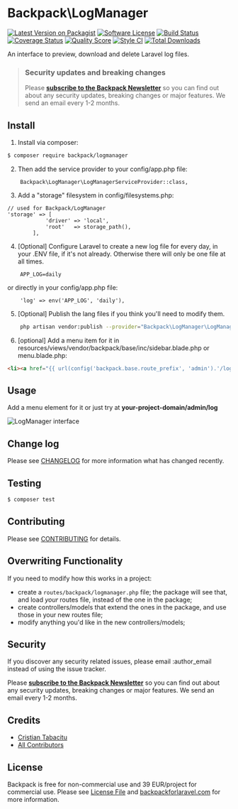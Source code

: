 # Backpack\LogManager

[![Latest Version on Packagist](https://img.shields.io/packagist/v/backpack/logmanager.svg?style=flat-square)](https://packagist.org/packages/backpack/logmanager)
[![Software License](https://img.shields.io/badge/license-MIT-brightgreen.svg?style=flat-square)](LICENSE.md)
[![Build Status](https://img.shields.io/travis/laravel-backpack/logmanager/master.svg?style=flat-square)](https://travis-ci.org/laravel-backpack/logmanager)
[![Coverage Status](https://img.shields.io/scrutinizer/coverage/g/laravel-backpack/logmanager.svg?style=flat-square)](https://scrutinizer-ci.com/g/laravel-backpack/logmanager/code-structure)
[![Quality Score](https://img.shields.io/scrutinizer/g/laravel-backpack/logmanager.svg?style=flat-square)](https://scrutinizer-ci.com/g/laravel-backpack/logmanager)
[![Style CI](https://styleci.io/repos/52886512/shield)](https://styleci.io/repos/52886512)
[![Total Downloads](https://img.shields.io/packagist/dt/backpack/logmanager.svg?style=flat-square)](https://packagist.org/packages/backpack/crud)

An interface to preview, download and delete Laravel log files.


> ### Security updates and breaking changes
> Please **[subscribe to the Backpack Newsletter](http://eepurl.com/bUEGjf)** so you can find out about any security updates, breaking changes or major features. We send an email every 1-2 months.

## Install

1) Install via composer:

``` bash
$ composer require backpack/logmanager
```

2) Then add the service provider to your config/app.php file:

```
    Backpack\LogManager\LogManagerServiceProvider::class,
```

3) Add a "storage" filesystem in config/filesystems.php:

```
// used for Backpack/LogManager
'storage' => [
            'driver' => 'local',
            'root'   => storage_path(),
        ],
```

4) [Optional] Configure Laravel to create a new log file for every day, in your .ENV file, if it's not already. Otherwise there will only be one file at all times.

```
    APP_LOG=daily
```

or directly in your config/app.php file:
```
    'log' => env('APP_LOG', 'daily'),
```

5) [Optional] Publish the lang files if you think you'll need to modify them.

```bash
    php artisan vendor:publish --provider="Backpack\LogManager\LogManagerServiceProvider"
```

6) [optional] Add a menu item for it in resources/views/vendor/backpack/base/inc/sidebar.blade.php or menu.blade.php:

```html
<li><a href="{{ url(config('backpack.base.route_prefix', 'admin').'/log') }}"><i class="fa fa-terminal"></i> <span>Logs</span></a></li>
```

## Usage

Add a menu element for it or just try at **your-project-domain/admin/log**

![LogManager interface](https://backpackforlaravel.com/uploads/screenshots/log_list.png)

## Change log

Please see [CHANGELOG](CHANGELOG.md) for more information what has changed recently.

## Testing

``` bash
$ composer test
```

## Contributing

Please see [CONTRIBUTING](CONTRIBUTING.md) for details.

## Overwriting Functionality

If you need to modify how this works in a project: 
- create a ```routes/backpack/logmanager.php``` file; the package will see that, and load _your_ routes file, instead of the one in the package; 
- create controllers/models that extend the ones in the package, and use those in your new routes file;
- modify anything you'd like in the new controllers/models;

## Security

If you discover any security related issues, please email :author_email instead of using the issue tracker.

Please **[subscribe to the Backpack Newsletter](http://eepurl.com/bUEGjf)** so you can find out about any security updates, breaking changes or major features. We send an email every 1-2 months.

## Credits

- [Cristian Tabacitu](https://tabacitu.ro)
- [All Contributors](../../contributors)

## License

Backpack is free for non-commercial use and 39 EUR/project for commercial use. Please see [License File](LICENSE.md) and [backpackforlaravel.com](https://backpackforlaravel.com/#pricing) for more information.
